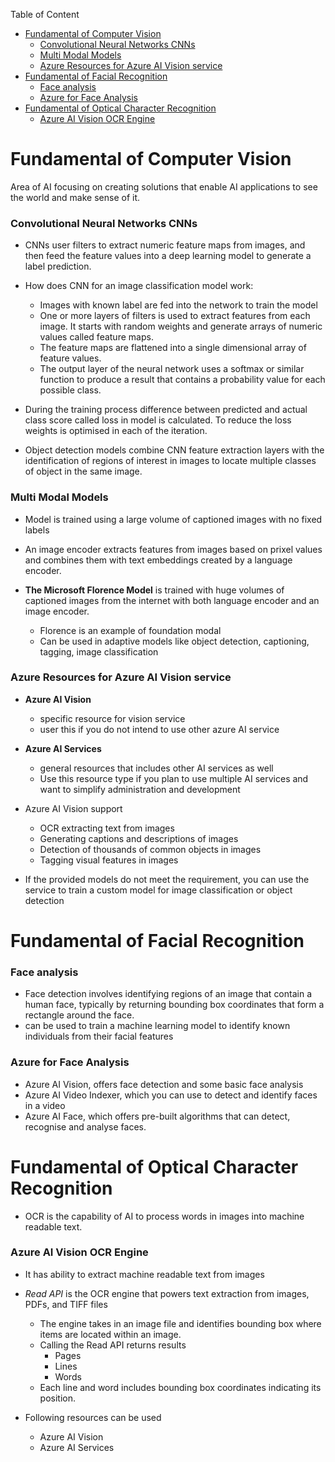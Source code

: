 
Table of Content
- [Fundamental of Computer Vision](#fundamental-of-computer-vision)
    - [Convolutional Neural Networks CNNs](#convolutional-neural-networks-cnns)
    - [Multi Modal Models](#multi-modal-models)
    - [Azure Resources for Azure AI Vision service](#azure-resources-for-azure-ai-vision-service)
- [Fundamental of Facial Recognition](#fundamental-of-facial-recognition)
    - [Face analysis](#face-analysis)
    - [Azure for Face Analysis](#azure-for-face-analysis)
- [Fundamental of Optical Character Recognition](#fundamental-of-optical-character-recognition)
    - [Azure AI Vision OCR Engine](#azure-ai-vision-ocr-engine)


# Fundamental of Computer Vision

Area of AI focusing on creating solutions that enable AI applications to see the world and make sense of it.

### Convolutional Neural Networks CNNs
- CNNs user filters to extract numeric feature maps from images, and then feed the feature values into a deep learning model to generate a label prediction.
- How does CNN for an image classification model work:
    - Images with known label are fed into the network to train the model
    - One or more layers of filters is used to extract features from each image. It starts with random weights and generate arrays of numeric values called feature maps.
    - The feature maps are flattened into a single dimensional array of feature values.
    - The output layer of the neural network uses a softmax or similar function to produce a result that contains a probability value for each possible class.

- During the training process difference between predicted and actual class score called loss in model is calculated. To reduce the loss weights is optimised in each of the iteration. 

- Object detection models combine CNN feature extraction layers with the identification of regions of interest in images to locate multiple classes of object in the same image.

### Multi Modal Models
- Model is trained using a large volume of captioned images with no fixed labels
- An image encoder extracts features from images based on prixel values and combines them with text embeddings created by a language encoder.
  
- **The Microsoft Florence Model** is trained with huge volumes of captioned images from the internet with both language encoder and an image encoder.
  - Florence is an example of foundation modal
  - Can be used in adaptive models like object detection, captioning, tagging, image classification

### Azure Resources for Azure AI Vision service

  - **Azure AI Vision**
      - specific resource for vision service
      - user this if you do not intend to use other azure AI service
  
  - **Azure AI Services**
      - general resources that includes other AI services as well
      - Use this resource type if you plan to use multiple AI services and want to simplify administration and development

  - Azure AI Vision support
      - OCR extracting text from images
      - Generating captions and descriptions of images
      - Detection of thousands of common objects in images
      - Tagging visual features in images
  - If the provided models do not meet the requirement, you can use the service to train a custom model for image classification or object detection
  
# Fundamental of Facial Recognition

### Face analysis

- Face detection involves identifying regions of an image that contain a human face, typically by returning bounding box coordinates that form a rectangle around the face.
- can be used to train a machine learning model to identify known individuals from their facial features


### Azure for Face Analysis

- Azure AI Vision, offers face detection and some basic face analysis
- Azure AI Video Indexer, which you can use to detect and identify faces in a video
- Azure AI Face, which offers pre-built algorithms that can detect, recognise and analyse faces.

# Fundamental of Optical Character Recognition
- OCR is the capability of AI to process words in images into machine readable text.

### Azure AI Vision OCR Engine

- It has ability to extract machine readable text from images
- _Read API_ is the OCR engine that powers text extraction from images, PDFs, and TIFF files
  - The engine takes in an image file and identifies bounding box where items are located within an image.
  - Calling the Read API returns results
      - Pages
      - Lines
      - Words
  - Each line and word includes bounding box coordinates indicating its position.
  
- Following resources can be used
    - Azure AI Vision
    - Azure AI Services